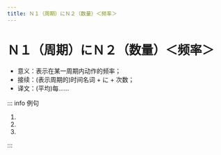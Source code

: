```yaml
---
title: Ｎ１（周期）にＮ２（数量）＜频率＞
---
```


# Ｎ１（周期）にＮ２（数量）＜频率＞

- 意义：表示在某一周期内动作的频率；
- 接续：(表示周期的)时间名词 + に + 次数；
- 译文：(平均)每……

::: info 例句

1. <grammer-content sentence="2、3**[か月か/げつ]に1[回/かい]ぐらい**[何/なん]かを[見/み]ていました。" trans="我两三个月左右看一次东西。" />
2. <grammer-content sentence="この[薬/やく]を**1[日/にち]に3[回/かい]**[飲/の]んでください。" trans="这个药一天喝三次。" />
3. <grammer-content sentence="[私/わたし]は**[週/しゅう]に1[回/かい]**[中国語/ちゅごくご][教室/きょうしつ]へ[行/い]っています。" trans="我每周去一趟中文教室(上中文课)。" />

:::
